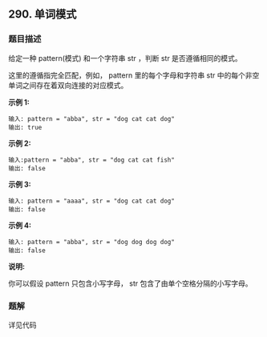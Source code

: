 ## 290. 单词模式

### 题目描述
给定一种 pattern(模式) 和一个字符串 str ，判断 str 是否遵循相同的模式。

这里的遵循指完全匹配，例如， pattern 里的每个字母和字符串 str 中的每个非空单词之间存在着双向连接的对应模式。

**示例 1:**

```
输入: pattern = "abba", str = "dog cat cat dog"
输出: true
```

**示例 2:**

```
输入:pattern = "abba", str = "dog cat cat fish"
输出: false
```
**示例 3:**

```
输入: pattern = "aaaa", str = "dog cat cat dog"
输出: false
```
**示例 4:**

```
输入: pattern = "abba", str = "dog dog dog dog"
输出: false
```
**说明:**

你可以假设 pattern 只包含小写字母， str 包含了由单个空格分隔的小写字母。

### 题解

详见代码